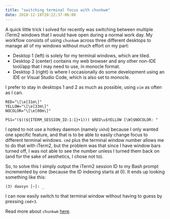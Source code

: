 ```yaml
---
title: "switching terminal focus with chunkwm"
date: 2018-12-18T20:22:37-06:00
---
```


A quick little trick I solved for recently was switching between multiple iTerm2 windows that I would have open during a normal work day.
My workflow consists of using `chunkwm` across three different desktops to manage all of my windows without much effort on my part:

- Desktop 1 (left) is solely for my terminal windows, which are tiled.
- Desktop 2 (center) contains my web browser and any other non-IDE tool/app that I may need to use, in monocle format.
- Desktop 3 (right) is where I occasionally do some development using an IDE or Visual Studio Code, which is also set to monocle.

I prefer to stay in desktops 1 and 2 as much as possible, using `vim` as often as I can.

```shell
RED="\[\e[31m\]"
YELLOW="\[\e[33m\]"
NOCOLOR="\[\e[00m\]"

PS1="($((${ITERM_SESSION_ID:1:1}+1))) $RED\u$YELLOW [\W]$NOCOLOR: "
```

I opted to not use a hotkey daemon (namely `skhd`) because I only wanted one specific feature, and that is to be able to easily change focus to different terminal windows.
`cmd` plus the terminal window number allows me to do that with iTerm2, but the problem was that since I have window bars turned off, I was not able to see the number unless I turned them back on (and for the sake of aesthetics, I chose not to).

So, to solve this I simply output the iTerm2 session ID to my Bash prompt incremented by one (because the ID indexing starts at 0).
It ends up looking something like this:

```shell
(3) daosyn [~]: _
```
I can now easily switch to that terminal window without having to guess by pressing `cmd+3`.

Read more about `chunkwm` [here](https://koekeishiya.github.io/chunkwm/).
